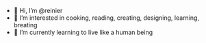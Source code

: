 - 👋 Hi, I’m @reinier
- 👀 I’m interested in cooking, reading, creating, designing, learning, breating
- 🌱 I’m currently learning to live like a human being

<!---
reinier/reinier is a ✨ special ✨ repository because its `README.md` (this file) appears on your GitHub profile.
You can click the Preview link to take a look at your changes.
--->
